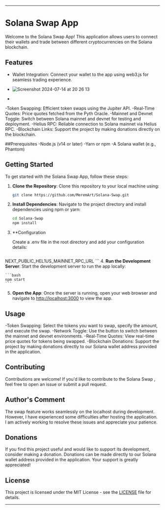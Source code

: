 

---

# Solana Swap App

Welcome to the Solana Swap App! This application allows users to connect their wallets and trade between different cryptocurrencies on the Solana blockchain.

## Features

- Wallet Integration: Connect your wallet to the app using web3.js for seamless trading experience.
- ![Screenshot 2024-07-14 at 20 26 13](https://github.com/user-attachments/assets/f6f10431-26a2-43f2-82d7-edf51558147c)

-

-Token Swapping: Efficient token swaps using the Jupiter API.
-Real-Time Quotes: Price quotes fetched from the Pyth Oracle.
-Mainnet and Devnet Toggle: Switch between Solana mainnet and devnet for testing and deployment.
-Helius RPC: Reliable connection to Solana mainnet via Helius RPC.
-Blockchain Links: Support the project by making donations directly on the blockchain.

##Prerequisites
-Node.js (v14 or later)
-Yarn or npm
-A Solana wallet (e.g., Phantom)

## Getting Started

To get started with the Solana Swap App, follow these steps:

1. **Clone the Repository**: Clone this repository to your local machine using:

    ```bash
    git clone https://github.com/MeremArt/Solana-Swap.git
    ```

2. **Install Dependencies**: Navigate to the project directory and install dependencies using npm or yarn:

    ```bash
    cd Solana-Swap
    npm install
    ```

  3. **Configuration
     
     Create a .env file in the root directory and add your configuration details:
        ```bash
NEXT_PUBLIC_HEL1US_MAINNET_RPC_URL
    ```
4. **Run the Development Server**: Start the development server to run the app locally:

    ```bash
    npm start
    ```

5. **Open the App**: Once the server is running, open your web browser and navigate to [http://localhost:3000](http://localhost:3000) to view the app.

## Usage

-Token Swapping: Select the tokens you want to swap, specify the amount, and execute the swap.
-Network Toggle: Use the button to switch between the mainnet and devnet environments.
-Real-Time Quotes: View real-time price quotes for tokens being swapped.
-Blockchain Donations: Support the project by making donations directly to our Solana wallet address provided in the application.

## Contributing

Contributions are welcome! If you'd like to contribute to the Solana Swap , feel free to open an issue or submit a pull request.

## Author's Comment

The swap feature works seamlessly on the localhost during development. However, I have experienced some difficulties after hosting the application. I am actively working to resolve these issues and appreciate your patience.

## Donations
If you find this project useful and would like to support its development, consider making a donation. Donations can be made directly to our Solana wallet address provided in the application. Your support is greatly appreciated!

## License

This project is licensed under the MIT License - see the [LICENSE](LICENSE) file for details.

---

